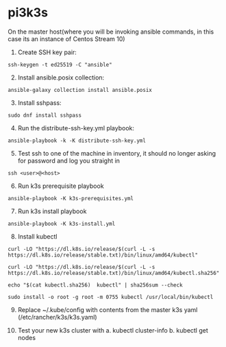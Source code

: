# pi3k3s

On the master host(where you will be invoking ansible commands, in this case its an instance of Centos Stream 10)

1. Create SSH key pair:

```
ssh-keygen -t ed25519 -C "ansible"
```

2. Install ansible.posix collection:

```
ansible-galaxy collection install ansible.posix
```

3. Install sshpass:

```
sudo dnf install sshpass
```

4. Run the distribute-ssh-key.yml playbook:

```
ansible-playbook -k -K distribute-ssh-key.yml
```

5. Test ssh to one of the machine in inventory, it should no longer asking for password and log you straight in

```
ssh <user>@<host>
```

6. Run k3s prerequisite playbook

```
ansible-playbook -K k3s-prerequisites.yml
```

7. Run k3s install playbook

```
ansible-playbook -K k3s-install.yml
```

8. Install kubectl

```
curl -LO "https://dl.k8s.io/release/$(curl -L -s https://dl.k8s.io/release/stable.txt)/bin/linux/amd64/kubectl"
```

```
curl -LO "https://dl.k8s.io/release/$(curl -L -s https://dl.k8s.io/release/stable.txt)/bin/linux/amd64/kubectl.sha256"
```

```
echo "$(cat kubectl.sha256)  kubectl" | sha256sum --check
```

```
sudo install -o root -g root -m 0755 kubectl /usr/local/bin/kubectl
```

9. Replace ~/.kube/config with contents from the master k3s yaml (/etc/rancher/k3s/k3s.yaml)

10. Test your new k3s cluster with
    a. kubectl cluster-info
    b. kubectl get nodes